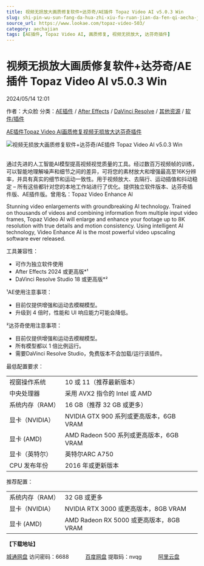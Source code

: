 ```yaml
---
title: 视频无损放大画质修复软件+达芬奇/AE插件 Topaz Video AI v5.0.3 Win
slug: shi-pin-wu-sun-fang-da-hua-zhi-xiu-fu-ruan-jian-da-fen-qi-aecha-jian-topaz-video-ai-v5-0-3-win
source_url: https://www.lookae.com/topaz-video-503/
category: aechajian
tags: [AE插件, Topaz Video AI, 画质修复, 视频无损放大, 达芬奇插件]
---
```

# 视频无损放大画质修复软件+达芬奇/AE插件 Topaz Video AI v5.0.3 Win

2024/05/14 12:01

作者：大众脸
分类：[AE插件](https://www.lookae.com/after-effects/aechajian/) / [After Effects](https://www.lookae.com/after-effects/) / [DaVinci Resolve](https://www.lookae.com/qitarjcj/resolvezy/) / [其他资源](https://www.lookae.com/qitarjcj/otherzy/) / [软件/插件](https://www.lookae.com/qitarjcj/)

[AE插件](https://www.lookae.com/tag/ae%e6%8f%92%e4%bb%b6/)[Topaz Video AI](https://www.lookae.com/tag/topaz-video-ai/)[画质修复](https://www.lookae.com/tag/%e7%94%bb%e8%b4%a8%e4%bf%ae%e5%a4%8d/)[视频无损放大](https://www.lookae.com/tag/%e8%a7%86%e9%a2%91%e6%97%a0%e6%8d%9f%e6%94%be%e5%a4%a7/)[达芬奇插件](https://www.lookae.com/tag/%e8%be%be%e8%8a%ac%e5%a5%87%e6%8f%92%e4%bb%b6/)

![视频无损放大画质修复软件+达芬奇/AE插件 Topaz Video AI v5.0.3 Win](https://www.lookae.com/wp-content/uploads/2024/05/Topaz-Video-AI-v5.jpg "视频无损放大画质修复软件+达芬奇/AE插件 Topaz Video AI v5.0.3 Win-LookAE.com")  
[﻿](http://cloud.video.taobao.com/play/u/null/p/1/e/6/t/1/462655831580.mp4)

通过先进的人工智能AI模型提高视频视觉质量的工具。经过数百万视频帧的训练，可以智能地理解噪声和细节之间的差异，可将您的素材放大和增强最高至16K分辨率，并具有真实的细节和运动一致性。用于视频放大、去隔行、运动插值和抖动稳定 – 所有这些都针对您的本地工作站进行了优化。提供独立软件版本、达芬奇插件版、AE插件版。曾用名：Topaz Video Enhance AI

Stunning video enlargements with groundbreaking AI technology. Trained on thousands of videos and combining information from multiple input video frames, Topaz Video AI will enlarge and enhance your footage up to 8K resolution with true details and motion consistency. Using intelligent AI technology, Video Enhance AI is the most powerful video upscaling software ever released.

工具兼容性：

* 可作为独立软件使用
* After Effects 2024 或更高版\*¹
* DaVinci Resolve Studio 18 或更高版\*²

¹AE使用注意事项：

* 目前仅提供增强和运动去模糊模型。
* 升级到 4 倍时，性能和 UI 响应能力可能会降低。

²达芬奇使用注意事项：

* 目前仅提供增强和运动去模糊模型。
* 所有模型都以 1 倍比例运行。
* 需要DaVinci Resolve Studio，免费版本不会加载/运行该插件。

最低配置要求：

|  |  |
| --- | --- |
| 视窗操作系统 | 10 或 11（推荐最新版本） |
| 中央处理器 | 采用 AVX2 指令的 Intel 或 AMD |
| 系统内存（RAM） | 16 GB（推荐 32 GB 或更多） |
| 显卡（NVIDIA） | NVIDIA GTX 900 系列或更高版本，6GB VRAM |
| 显卡 (AMD) | AMD Radeon 500 系列或更高版本，6GB VRAM |
| 显卡（英特尔） | 英特尔ARC A750 |
| CPU 发布年份 | 2016 年或更新版本 |

推荐配置：

|  |  |
| --- | --- |
| 系统内存（RAM） | 32 GB 或更多 |
| 显卡（NVIDIA） | NVIDIA RTX 3000 或更高版本，8GB VRAM |
| 显卡 (AMD) | AMD Radeon RX 5000 或更高版本，8GB VRAM |

**【下载地址】**

[城通网盘](https://url70.ctfile.com/f/2827370-1245622538-f3dd22?p=4431) 访问密码：6688           [百度网盘](https://pan.baidu.com/s/1JAhBvWYeTrW8v9y1TtFR6A?pwd=nvqg) 提取码：nvqg           [阿里云盘](https://www.alipan.com/s/JGFbnDKNj66)

